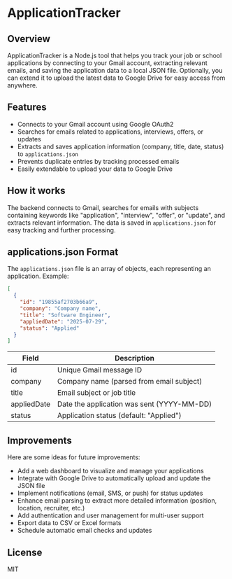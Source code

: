 # ApplicationTracker

## Overview

ApplicationTracker is a Node.js tool that helps you track your job or school applications by connecting to your Gmail account, extracting relevant emails, and saving the application data to a local JSON file. Optionally, you can extend it to upload the latest data to Google Drive for easy access from anywhere.

## Features

- Connects to your Gmail account using Google OAuth2
- Searches for emails related to applications, interviews, offers, or updates
- Extracts and saves application information (company, title, date, status) to `applications.json`
- Prevents duplicate entries by tracking processed emails
- Easily extendable to upload your data to Google Drive

## How it works

The backend connects to Gmail, searches for emails with subjects containing keywords like "application", "interview", "offer", or "update", and extracts relevant information. The data is saved in `applications.json` for easy tracking and further processing.

## applications.json Format

The `applications.json` file is an array of objects, each representing an application. Example:

```json
[
  {
    "id": "19855af2703b66a9",
    "company": "Company name",
    "title": "Software Engineer",
    "appliedDate": "2025-07-29",
    "status": "Applied"
  }
]
```

| Field       | Description                                |
| ----------- | ------------------------------------------ |
| id          | Unique Gmail message ID                    |
| company     | Company name (parsed from email subject)   |
| title       | Email subject or job title                 |
| appliedDate | Date the application was sent (YYYY-MM-DD) |
| status      | Application status (default: "Applied")    |

## Improvements

Here are some ideas for future improvements:

- Add a web dashboard to visualize and manage your applications
- Integrate with Google Drive to automatically upload and update the JSON file
- Implement notifications (email, SMS, or push) for status updates
- Enhance email parsing to extract more detailed information (position, location, recruiter, etc.)
- Add authentication and user management for multi-user support
- Export data to CSV or Excel formats
- Schedule automatic email checks and updates

## License

MIT
